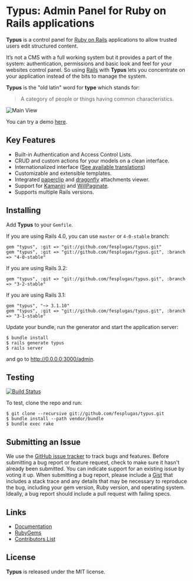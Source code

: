 # Typus: Admin Panel for Ruby on Rails applications

**Typus** is a control panel for [Ruby on Rails][rails] applications to
allow trusted users edit structured content.

It’s not a CMS with a full working system but it provides a part of the
system: authentication, permissions and basic look and feel for your
websites control panel. So using [Rails][rails] with **Typus** lets you
concentrate on your application instead of the bits to manage the system.

**Typus** is the "old latin" word for **type** which stands for:

> A category of people or things having common characteristics.

![Main View](http://cloud.github.com/downloads/fesplugas/typus/001-typus.png)

You can try a demo [here][typus_demo].


## Key Features

- Built-in Authentication and Access Control Lists.
- CRUD and custom actions for your models on a clean interface.
- Internationalized interface ([See available translations][typus_locales])
- Customizable and extensible templates.
- Integrated [paperclip][paperclip] and [dragonfly][dragonfly] attachments viewer.
- Support for [Kamaniri][kaminari] and [WillPaginate][will_paginate].
- Supports multiple Rails versions.


## Installing

Add **Typus** to your `Gemfile`.

If you are using Rails 4.0, you can use `master` or `4-0-stable` branch:

    gem "typus", :git => "git://github.com/fesplugas/typus.git"
    gem "typus", :git => "git://github.com/fesplugas/typus.git", :branch => "4-0-stable"

If you are using Rails 3.2:

    gem "typus", :git => "git://github.com/fesplugas/typus.git", :branch => "3-2-stable"

If you are using Rails 3.1:

    gem "typus", "~> 3.1.10"
    gem "typus", :git => "git://github.com/fesplugas/typus.git", :branch => "3-1-stable"

Update your bundle, run the generator and start the application server:

    $ bundle install
    $ rails generate typus
    $ rails server

and go to <http://0.0.0.0:3000/admin>.


## Testing

[![Build Status](https://travis-ci.org/fesplugas/typus.png?branch=master)](https://travis-ci.org/fesplugas/typus)

To test, clone the repo and run:

    $ git clone --recursive git://github.com/fesplugas/typus.git
    $ bundle install --path vendor/bundle
    $ bundle exec rake


## Submitting an Issue

We use the [GitHub issue tracker][issues] to track bugs and features.
Before submitting a bug report or feature request, check to make sure it
hasn't already been submitted. You can indicate support for an existing
issue by voting it up. When submitting a bug report, please include a
[Gist][gist] that includes a stack trace and any details that may be
necessary to reproduce the bug, including your gem version, Ruby
version, and operating system. Ideally, a bug report should include a
pull request with failing specs.


## Links

- [Documentation](http://docs.typuscmf.com/)
- [RubyGems][typus_gem]
- [Contributors List](http://github.com/fesplugas/typus/contributors)


## License

**Typus** is released under the MIT license.

[typus]: http://github.com/fesplugas/typus
[typus_demo]: http://demo.typuscmf.com/
[typus_locales]: https://github.com/fesplugas/typus/tree/master/config/locales
[typus_gem]: http://rubygems.org/gems/typus
[paperclip]: http://rubygems.org/gems/paperclip
[dragonfly]: http://rubygems.org/gems/dragonfly
[rails]: http://rubyonrails.org/
[gist]: https://gist.github.com/
[issues]: https://github.com/fesplugas/typus/issues
[kaminari]: http://rubygems.org/gems/kaminari
[will_paginate]: http://rubygems.org/gems/will_paginate
